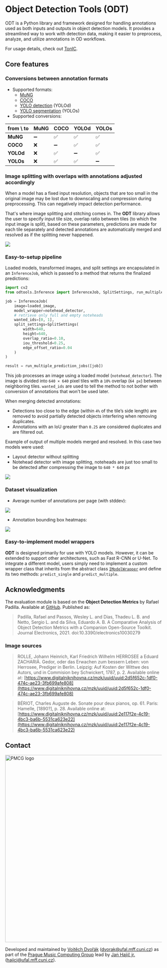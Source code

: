 # Object Detection Tools (ODT)

ODT is a Python library and framework designed for handling annotations used as both inputs and outputs in object detection models. It provides a streamlined way to work with detection data, making it easier to preprocess, analyze, and utilize annotations in OD workflows.

For usage details, check out [TonIC](https://github.com/v-dvorak/tonic).

## Core features

### Conversions between annotation formats

- Supported formats:
    - [MuNG](https://github.com/OMR-Research/mung)
    - [COCO](https://cocodataset.org/#home)
    - [YOLO detection](https://docs.ultralytics.com/datasets/detect/) (YOLOd)
    - [YOLO segmentation](https://docs.ultralytics.com/datasets/segment/) (YOLOs)
- Supported conversions:

| from \ to | MuNG | COCO | YOLOd | YOLOs |
|-----------|------|------|-------|-------|
| **MuNG**  | ➖    | ✅    | ✅     | ✅     |
| **COCO**  | ❌    | ➖    | ✅     | ✅     |
| **YOLOd** | ❌    | ✅    | ➖     | ✅     |
| **YOLOs** | ❌    | ✅    | ✅     | ➖     |

### Image splitting with overlaps with annotations adjusted accordingly

When a model has a fixed input resolution, objects that are too small in the original image may be lost due to downscaling and compression during preprocessing. This can negatively impact detection performance.

That's where image splitting and stitching comes in. The **ODT** library allows the user to specify input tile size, overlap ratio between tiles (to which the input image is split), based on these parameters, predictions are made for each tile separately and detected annotations are automatically merged and resolved as if the splitting never happened.

![](docs/splitviz/unique-viz.jpg)

### Easy-to-setup pipeline

Loaded models, transformed images, and split settings are encapsulated in an `InferenceJob`, which is passed to a method that returns the finalized predictions:

```python
import cv2
from odtools.Inference import InferenceJob, SplitSettings, run_multiple_prediction_jobs

job = InferenceJob(
    image=loaded_image,
    model_wrapper=notehead_detector,
    # retrieve only full and empty noteheads
    wanted_ids=[0, 1],
    split_settings=SplitSettings(
        width=640,
        height=640,
        overlap_ratio=0.10,
        iou_threshold=0.25,
        edge_offset_ratio=0.04
    )
)

result = run_multiple_prediction_jobs([job])
```

This job processes an image using a loaded model (`notehead_detector`). The image is divided into `640 × 640` pixel tiles with a `10%` overlap (`64 px`) between neighboring tiles. `wanted_ids` are used to tell the method to not bother with conversion of annotations that won't be used later.

When merging detected annotations:

- Detections too close to the edge (within `4%` of the tile’s side length) are removed to avoid partially detected objects interfering when removing duplicates.
- Annotations with an IoU greater than `0.25` are considered duplicates and are filtered out.

Example of output of multiple models merged and resolved. In this case two models were used:

- Layout detector without splitting
- Notehead detector with image splitting, noteheads are just too small to be detected after compressing the image to `640 * 640` px

![](docs/analysis-showcase.png)

### Dataset visualization

- Average number of annotations per page (with stddev):

![](docs/graphs/annot_counts.png)

- Annotation bounding box heatmaps:

![](docs/graphs/combined.png)

### Easy-to-implement model wrappers

**ODT** is designed primarily for use with YOLO models. However, it can be extended to support other architectures, such as Fast R-CNN or U-Net. To integrate a different model, users simply need to implement a custom wrapper class that inherits from the abstract class [`IModelWrapper`](odtools/Inference/ModelWrappers/ModelWrapper.py) and define its two methods: `predict_single` and `predict_multiple`.

[//]: # (### Model validation)

[//]: # (TODO:)

## Acknowledgments

The evaluation module is based on the **Object Detection Metrics** by Rafael Padilla. Available at [GitHub](https://github.com/rafaelpadilla/review_object_detection_metrics). Published as:

> Padilla, Rafael and Passos, Wesley L. and Dias, Thadeu L. B. and Netto, Sergio L. and da Silva, Eduardo A. B. A Comparative Analysis of Object Detection Metrics with a Companion Open-Source Toolkit. Journal Electronics, 2021. doi:10.3390/electronics10030279

### Image sources

> ROLLE, Johann Heinrich, Karl Friedrich Wilhelm HERROSEE a Eduard ZACHARIÄ. Gedor, oder das Erwachen zum bessern Leben: von Herrosee, Prediger in Berlin. Leipzig: Auf Kosten der Wittwe des Autors, und in Commision bey Schwickert, 1787, p. 2. Available online at: [https://www.digitalniknihovna.cz/mzk/uuid/uuid:2d5f652c-1df0-474c-ae23-3fb699afe808](https://www.digitalniknihovna.cz/mzk/uuid/uuid:2d5f652c-1df0-474c-ae23-3fb699afe808)

> BÉRIOT, Charles Auguste de. Sonate pour deux pianos, op. 61. Paris: Hamelle, [1890?], p. 28. Available online at: [https://www.digitalniknihovna.cz/mzk/uuid/uuid:2e117f2e-4c19-4bc3-ba6b-5531ca623e22](https://www.digitalniknihovna.cz/mzk/uuid/uuid:2e117f2e-4c19-4bc3-ba6b-5531ca623e22)

## Contact

<img src="https://ufal.mff.cuni.cz/~hajicj/2024/images/logo-large.png" width="600px" alt="PMCG logo">

Developed and maintained by [Vojtěch Dvořák](https://github.com/v-dvorak) ([dvorak@ufal.mff.cuni.cz](mailto:dvorak@ufal.mff.cuni.cz)) as part of the [Prague Music Computing Group](https://ufal.mff.cuni.cz/pmcg) lead by [Jan Hajič jr.](https://ufal.mff.cuni.cz/jan-hajic-jr) ([hajicj@ufal.mff.cuni.cz](mailto:hajicj@ufal.mff.cuni.cz)).
